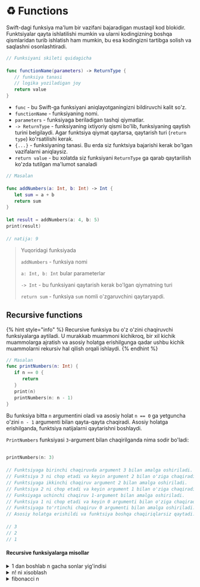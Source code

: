 # ♻ Functions

Swift-dagi funksiya ma'lum bir vazifani bajaradigan mustaqil kod blokidir. Funktsiyalar qayta ishlatilishi mumkin va ularni kodingizning boshqa qismlaridan turib ishlatish ham mumkin, bu esa kodingizni tartibga solish va saqlashni osonlashtiradi.

```swift
// Funksiyani skileti quidagicha

func functionName(parameters) -> ReturnType {
   // funksiya tanasi
   // logika yoziladigan joy
   return value
}

```

* `func` - bu Swift-ga funksiyani aniqlayotganingizni bildiruvchi kalit so'z.&#x20;
* `functionName` - funksiyaning nomi.
* `parameters` - funksiyaga beriladigan tashqi qiymatlar.
* `-> ReturnType` - funksiyaning ixtiyoriy qismi bo'lib, funksiyaning qaytish turini belgilaydi. Agar funktsiya qiymat qaytarsa, qaytarish turi (`return type`) ko'rsatilishi kerak.
* `{...}` - funksiyaning tanasi. Bu erda siz funktsiya bajarishi kerak bo'lgan vazifalarni aniqlaysiz.
* `return value` - bu xolatda siz funksiyani `ReturnType` ga qarab qaytarilish ko'zda tutilgan ma'lumot sanaladi

```swift
// Masalan

func addNumbers(a: Int, b: Int) -> Int {
   let sum = a + b
   return sum
}

let result = addNumbers(a: 4, b: 5)
print(result)

// natija: 9
```

> Yuqoridagi funksiyada
>
> `addNumbers` - funksiya nomi
>
> `a: Int, b: Int` bular parameterlar
>
> `-> Int` - bu funksiyani qaytarish kerak bo'lgan qiymatning turi
>
> `return sum` - funksiya `sum` nomli o'zgaruvchini qaytaryapdi.

## Recursive functions

{% hint style="info" %}
Recursive funksiya bu o'z o'zini chaqiruvchi funksiyalarga aytiladi. U murakkab muammoni kichikroq, bir xil kichik muammolarga ajratish va asosiy holatga erishilgunga qadar ushbu kichik muammolarni rekursiv hal qilish orqali ishlaydi.
{% endhint %}

```swift
// Masalan
func printNumbers(n: Int) {
   if n == 0 {
      return
   }
   print(n)
   printNumbers(n: n - 1)
}
```

&#x20;Bu funksiya bitta `n` argumentini oladi va asosiy holat `n == 0` ga yetguncha o'zini `n - 1` argumenti bilan qayta-qayta chaqiradi. Asosiy holatga erishilganda, funktsiya natijalarni qaytarishni boshlaydi.

`PrintNumbers` funksiyasi `3`-argument bilan chaqirilganda nima sodir bo'ladi:

```swift

printNumbers(n: 3)

// Funktsiyaga birinchi chaqiruvda argument 3 bilan amalga oshiriladi.
// Funktsiya 3 ni chop etadi va keyin argument 2 bilan o'ziga chaqiradi.
// Funktsiyaga ikkinchi chaqiruv argument 2 bilan amalga oshiriladi.
// Funktsiya 2 ni chop etadi va keyin argument 1 bilan o'ziga chaqiradi.f
// Funksiyaga uchinchi chaqiruv 1-argument bilan amalga oshiriladi.
// Funktsiya 1 ni chop etadi va keyin 0 argumenti bilan o'ziga chaqiradi.
// Funktsiyaga to'rtinchi chaqiruv 0 argumenti bilan amalga oshiriladi.
// Asosiy holatga erishildi va funktsiya boshqa chaqiriqlarsiz qaytadi.

// 3
// 2
// 1
```

#### Recursive funksiyalarga misollar



<details>

<summary>1 dan boshlab n gacha sonlar yig'indisi</summary>

```swift
// Masalan

func sum(upto n: Int) -> Int {
    if n <= 0 {
        return 0
    }
    
    return n + sum(upto: n - 1)
}

// birdan boshlab 5 gacha sonni yig'indisi
print(sum(upto: 5))

// natija: 15


// n = 5 -> 5 + {5 - 1 + {4 - 1 + {3 - 1 + {2 - 1 + {1 - 1}}}}}
```

</details>

<details>

<summary>n! ni xisoblash</summary>

1 dan n gacha sonlar ko'paytmasini topish

```swift
// Masalan

func factorial(of n: Int) -> Int {
    if n == 1 {
        return 1
    }
    
    return n * factorial(of: n - 1)
}

print(factorial(4))
// 24

// 4 * {(4 - 1) * {(3 - 1) * {(2 - 1)}}}
// 4 * 3 * 2 * 1 ni xisoblaydi va natija 24 bo'ldi
```

![](<.gitbook/assets/image (1).png>)

Bu yerda recursive uslubda n factorial ni xisoblashni grafik uslubda ko'rish mumkin.

</details>

<details>

<summary>fibonacci n</summary>

n - o'rinda joylashga fibonachi sonini topish

```swift
// Masalan

func fibonacci(of n: Int) -> Int {
    if n <= 1 {
        return n
    }
    
    let left = fibonacci(of: n - 1)
    let right = fibonacci(of: n - 2)
    
    return left + right
}
```

```
// Agar yuqoridagi funksiyaga 5 ni bersak. nima sodir 
// bo'lishi quidagi rasmda ekltirilgan

print(fibonacci(of: 5))
// 5 - o'rindagi fibonacci soni 
// natija: 5
// 0, 1, 1, 2, 3, 5

```



</details>



